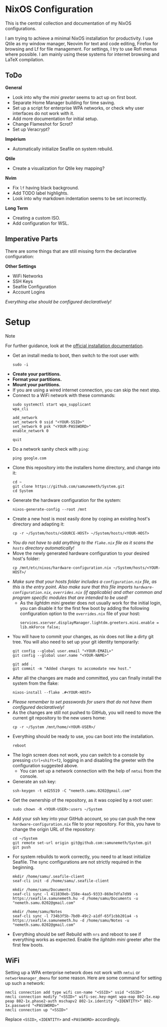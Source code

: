 # NixOS Configuration

This is the central collection and documentation of my NixOS configurations.

I am trying to achieve a minimal NixOS installation for productivity.
I use Qtile as my window manager, Neovim for text and code editing,
Firefox for browsing and Lf for file management.
For settings, I try to use Rofi menus where possible.
I am mainly using these systems for internet browsing and LaTeX compilation.

## ToDo

**General**

  - Look into why the *mini greeter* seems to act up on first boot.
  - Separate Home Manager building for time saving.
  - Set up a script for enterprise WPA networks, or check why
    user interfaces do not work with it.
  - Add more documentation for initial setup.
  - Change Flameshot for Scrot?
  - Set up Veracrypt?

**Impérium**

  - Automatically initialize Seafile on system rebuild.

**Qtile**

  - Create a visualization for Qtile key mapping?

**Nvim**

  - Fix `lf` having black background.
  - Add TODO label highlights.
  - Look into why markdown indentation seems to be set incorrectly.

**Long Term**

  - Creating a custom ISO.
  - Add configuration for WSL.

## Imperative Parts

There are some things that are still missing form the declarative configuration:

**Other Settings**

  - WiFi Networks
  - SSH Keys
  - Seafile Configuration
  - Account Logins

*Everything else should be configured declaratively!*


# Setup

> [!NOTE]
> For further guidance, look at the [official installation documentation](https://nixos.org/manual/nixos/stable/#sec-installation).


  - Get an install media to boot, then switch to the root user with:
    ```
    sudo -i
    ```
  - **Create your partitions.**
  - **Format your partitions.**
  - **Mount your partitions.**
  - If you are using a wired internet connection, you can skip the next step.
  - Connect to a WiFi network with these commands:
    ```
    sudo systemctl start wpa_supplicant
    wpa_cli

    add_network
    set_network 0 ssid "<YOUR-SSID>"
    set_network 0 psk "<YOUR-PASSWORD>"
    enable_network 0

    quit
    ```
  - Do a network sanity check with `ping`:
    ```
    ping google.com
    ```
  - Clone this repository into the installers home directory, and change into it:
    ```
    cd ~
    git clone https://github.com/samunemeth/System.git
    cd System
    ```
  - Generate the hardware configuration for the system:
    ```
    nixos-generate-config --root /mnt
    ```
  - Create a new host is most easily done by coping an existing host's
    directory and adapting it:
    ```
    cp -r ~/System/hosts/<SOURCE-HOST> ~/System/hosts/<YOUR-HOST>
    ```
  - *You do not have to add anything to the `flake.nix` file
    as it scans the `hosts` directory automatically!*
  - Move the newly generated hardware configuration to your desired host's folder:
    ```
    cp /mnt/etc/nixos/hardware-configuration.nix ~/System/hosts/<YOUR-HOST>/
    ```
  - *Make sure that your hosts folder includes a `configuration.nix` file, as
    this is the entry point. Also make sure that this file imports
    `hardware-configuration.nix`, `overrides.nix` (if applicable) and other
    common and program specific modules that are intended to be used!*
    - As the *lightdm mini* greeter does not usually work for the initial login,
      you can disable it for the first few boot by adding the following
      configuration option to the `overrides.nix` file of your host:
      ```
      services.xserver.displayManager.lightdm.greeters.mini.enable = lib.mkForce false;
      ```
  - You will have to
    commit your changes, as nix does not like a dirty git tree. You will also
    need to set up your git identity temporarily:
    ```
    git config --global user.email "<YOUR-EMAIL>"
    git config --global user.name "<YOUR-NAME>"

    git add .
    git commit -m "Added changes to accomodate new host."
    ```
  - After all the changes are made and committed, you can finally install the
    system from the flake:
    ```
    nixos-install --flake .#<YOUR-HOST>
    ```
  - *Please remember to set passwords for users that do not have them configured
    declaratively!*
  - As the changes are still not pushed to GitHub, you will need to move the
    current git repository to the new users home:
    ```
    cp -r ~/System /mnt/home/<YOUR-USER>/
    ```
  - Everything should be ready to use, you can boot into the installation.
    ```
    reboot
    ```
  - The login screen does not work, you can
    switch to a console by pressing `ctrl+shift+f2`, logging in and disabling
    the greeter with the configuration suggested above.
    - You can set up a network connection with the help of `nmtui` from the
      console.
  - Generate an ssh key:
    ```
    ssh-keygen -t ed25519 -C "nemeth.samu.0202@gmail.com"
    ```
  - Get the ownership of the repository, as it was copied by a root user:
    ```
    sudo chown -R <YOUR-USER>:users ~/System
    ```
  - Add your ssh key into your GitHub account, so you can push the new
    `hardware-configuration.nix` file to your repository. For this, you have
    to change the origin URL of the repository:
    ```
    cd ~/System
    git remote set-url origin git@github.com:samunemeth/System.git
    git push
    ```
  - For system rebuilds to work correctly, you need to at least initialize Seafile.
    The sync configurations are not strictly required in the beginning.
    ```
    mkdir /home/samu/.seafile-client
    seaf-cli init -d /home/samu/.seafile-client

    mkdir /home/samu/Documents
    seaf-cli sync -l 411830eb-158e-4aa5-9333-869e7dfa7d99 -s https://seafile.samunemeth.hu -d /home/samu/Documents -u "nemeth.samu.0202@gmail.com"

    mkdir /home/samu/Notes
    seaf-cli sync -l 734b3f5b-7bd0-49c2-a1df-65f1cbb201a4 -s https://seafile.samunemeth.hu -d /home/samu/Notes -u "nemeth.samu.0202@gmail.com"
    ```
  - Everything should be set! Rebuild with `nrs` and reboot to see if everything
    works as expected. Enable the *lightdm mini* greeter after the first few
    boots.

## WiFi

Setting up a WPA enterprise network does not work with `nmtui` or `networkmanager_dmenu` for some reason.
Here are some command for setting up such a network:

```
nmcli connection add type wifi con-name "<SSID>" ssid "<SSID>"
nmcli connection modify "<SSID>" wifi-sec.key-mgmt wpa-eap 802-1x.eap peap 802-1x.phase2-auth mschapv2 802-1x.identity "<IDENTITY>" 802-1x.password "<PASSWORD>"
nmcli connection up "<SSID>"
```

Replace `<SSID>`, `<IDENTITY>` and `<PASSWORD>` accordingly.



